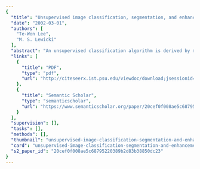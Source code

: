 ```yaml
---
{
  "title": "Unsupervised image classification, segmentation, and enhancement using ICA mixture models",
  "date": "2002-03-01",
  "authors": [
    "Te-Won Lee",
    "M. S. Lewicki"
  ],
  "abstract": "An unsupervised classification algorithm is derived by modeling observed data as a mixture of several mutually exclusive classes that are each described by linear combinations of independent, non-Gaussian densities. The algorithm estimates the data density in each class by using parametric nonlinear functions that fit to the non-Gaussian structure of the data. This improves classification accuracy compared with standard Gaussian mixture models. When applied to images, the algorithm can learn efficient codes (basis functions) for images that capture the statistically significant structure intrinsic in the images. We apply this technique to the problem of unsupervised classification, segmentation, and denoising of images. We demonstrate that this method was effective in classifying complex image textures such as natural scenes and text. It was also useful for denoising and filling in missing pixels in images with complex structures. The advantage of this model is that image codes can be learned with increasing numbers of classes thus providing greater flexibility in modeling structure and in finding more image features than in either Gaussian mixture models or standard independent component analysis (ICA) algorithms.",
  "links": [
    {
      "title": "PDF",
      "type": "pdf",
      "url": "http://citeseerx.ist.psu.edu/viewdoc/download;jsessionid=D99C3F5CE24BE7462CB15922D149D13A?doi=10.1.1.324.2526&rep=rep1&type=pdf"
    },
    {
      "title": "Semantic Scholar",
      "type": "semanticscholar",
      "url": "https://www.semanticscholar.org/paper/20cef0f008ae5c68795220389b2d83b38850dc23"
    }
  ],
  "supervision": [],
  "tasks": [],
  "methods": [],
  "thumbnail": "unsupervised-image-classification-segmentation-and-enhancement-using-ica-mixture-models-thumb.jpg",
  "card": "unsupervised-image-classification-segmentation-and-enhancement-using-ica-mixture-models-card.jpg",
  "s2_paper_id": "20cef0f008ae5c68795220389b2d83b38850dc23"
}
---
```


